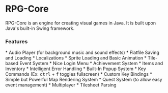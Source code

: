 RPG-Core
==========

RPG-Core is an engine for creating visual games in Java. It is built upon Java's built-in Swing framework.

<h3>Features</h3>
* Audio Player (for background music and sound effects)
* Flatfile Saving and Loading
* Localizations
* Sprite Loading and Basic Animation
* Tile-based Event System
* Nice Login Menu
* Achievement System
* Items and Inventory
* Intelligent Error Handling
* Built-In Popup System
* Key Commands (Ex: <kbd>ctrl</kbd> + <kbd>f</kbd> toggles fullscreen)
* Custom Key Bindings
* Simple but Powerful Map Rendering System
* Quest System (to allow easy event management)
* Multiplayer
* Tilesheet Parsing